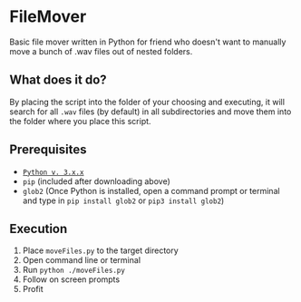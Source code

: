# FileMover
Basic file mover written in Python for friend who doesn't want to manually move a bunch of .wav files out of nested folders.

## What does it do?
By placing the script into the folder of your choosing and executing, it will search for all `.wav` files (by default) in all subdirectories and move them into the folder where you place this script.

## Prerequisites
- [`Python v. 3.x.x`](https://www.python.org/downloads/)
- `pip` (included after downloading above)
- `glob2` (Once Python is installed, open a command prompt or terminal and type in `pip install glob2` or `pip3 install glob2`)

## Execution
1. Place `moveFiles.py` to the target directory
2. Open command line or terminal
3. Run `python ./moveFiles.py`
4. Follow on screen prompts
5. Profit
